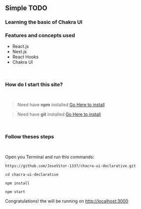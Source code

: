 ## Simple TODO

### Learning the basic of Chakra UI

### Features and concepts used

- React.js
- Next.js
- React Hooks
- Chakra UI

<br />

### How do I start this site?

<br />

> Need have **npm** installed [Go Here to install](https://nodejs.org/en/)

> Need have **git** installed [Go Here to install](https://git-scm.com/downloads)

<br />

### Follow theses steps

<br />

Open you Terminal and run this commands:

```
https://github.com/JoseVitor-1337/chacra-ui-declarative.git

cd chacra-ui-declarative

npm install 

npm start
```

Congratulations! the will be running on [http://localhost:3000](http://localhost:3000)
